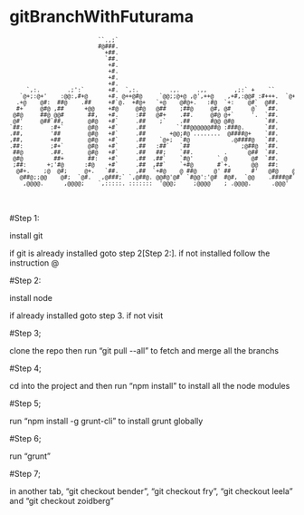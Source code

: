 # gitBranchWithFuturama

<pre style="font-size:10px;text-align:center;">
                          ``.,;`                                                                    
                          #@###.                                                                    
                            +##.                                                                    
                            `##.                                                                    
                             +#.                                                                    
                             +#.                                                                    
                             +#.                                                                    
                             +#.                                                                    
     `,:.        .;':`       +#.  `,:.         .,.     .,,        ,;:` +    ``      `.,      ,;:` @ 
   `@+;:@+'    :@@:,#+@      +#. @++@#@     `@@;;@+@ ,@',++@    ,+#,:@@# :#+++.  `@++#@    ;+#,:@@# 
  .+@    @#:  ##@    .##     +#`@.  +#@+   `+@    @#@+.   :#@  `+:    @#`  @##.     @#@   ,#,    @# 
  #+`    @#@ ,##      +@@    +#@     @#@   @##    ;##@     @#, @#      @`  `##.     +#@   @#      #`
 @#@     ##@ @@#       ##,   +#.     :##   @#+    .##.     @#@ @+`     '.  `##.     '#@   @+`     @`
 @#'     @##`##,       @#@   +#`     .##    ;`    .##      #@@ @#@         `##.     '#@   @#@       
`##:        :#+`       @#@   +#`     .##         `'##@@@@@@##@ :###@.      `##.     '#@   '@##@.    
.##,        '##        @#@   +#`     .##       +@@;#@`........  @####@+    `##.     '#@    @####@'  
,##,        +##        @#@   +#`     .##    `@+;  `#@            .@####@   `##.     '#@     ,@####@ 
.##:        ;#+`       @#@   +#`     .##   :##`   `##               ;@##@  `##.     '#@       `'@#@@
 ##@        .##.       @#@   +#`     .##   ##;    `##.         .      @##  `##.     '#@  `.      @#@
 @#@         ##+       ##:   +#`     .##  .##`    `#@'       ` @       @#  `##.     '#@  .@       #@
 ;##:      +;'#@      :#@    +#`     .##  ,##`    `+#@       #`+.      @@   ##:     @#@  `+.      @@
  @#+.    ;@  @#;     @+.   `##.     ,##  `+#@    @ ##@     @' ##      #'   @#@    @+##` `#@     `#;
   @##@;;@@    @#;  `@#.   ,@###;` `,@##@. @@#@'@#` `#@@':'@#  #@#,  `@@    .####@#`'@##@ #@#,  .#@ 
    ,@@@@.      ,@@@@;    `,:::::. :::::::  '@@@;     ;@@@@`   ; .@@@@.      .@@@'  :;,.` ' ,@@@@.  
                                                                                                    
                                                                                                    
                                                                                                    
</pre>

#Step 1:

install git

if git is already installed goto step 2[Step 2:]. if not installed follow the instruction @ 

#Step 2:

install node

if already installed goto step 3. if not visit 

#Step 3;

clone the repo then run “git pull --all” to fetch and merge all the branchs

#Step 4;

cd into the project and then run “npm install” to install all the node modules

#Step 5;

run “npm install -g grunt-cli” to install grunt globally

#Step 6;

run “grunt”

#Step 7;

in another tab, “git checkout bender”, “git checkout fry”, “git checkout leela” and “git checkout zoidberg”
